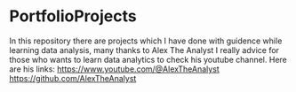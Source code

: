 # PortfolioProjects
In this repository there are projects which I have done with guidence while learning data analysis, many thanks to Alex The Analyst
I really advice for those who wants to learn data analytics to check his youtube channel. 
Here are his links:
https://www.youtube.com/@AlexTheAnalyst
https://github.com/AlexTheAnalyst
